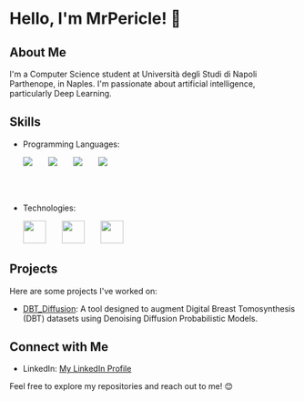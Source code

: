 # Hello, I'm MrPericle! 👋

## About Me

I'm a Computer Science student at Università degli Studi di Napoli Parthenope, in Naples. I'm passionate about artificial intelligence, particularly Deep Learning.


## Skills

- Programming Languages:

  <img src="https://upload.wikimedia.org/wikipedia/commons/thumb/1/19/C_Logo.png/40px-C_Logo.png" />&emsp;&emsp;<img src="https://upload.wikimedia.org/wikipedia/commons/thumb/1/18/ISO_C%2B%2B_Logo.svg/40px-ISO_C%2B%2B_Logo.svg.png" />&emsp;&emsp;<img src="https://upload.wikimedia.org/wikipedia/en/thumb/3/30/Java_programming_language_logo.svg/40px-Java_programming_language_logo.svg.png" />&emsp;&emsp;<img src="https://upload.wikimedia.org/wikipedia/commons/thumb/c/c3/Python-logo-notext.svg/40px-Python-logo-notext.svg.png" />

</br></br>
- Technologies:

  <img src="https://pytorch.org/assets/images/pytorch-logo.png" width="40" />&emsp;&emsp;<img src="https://upload.wikimedia.org/wikipedia/commons/thumb/a/ae/Keras_logo.svg/512px-Keras_logo.svg.png" width="40" />&emsp;&emsp;<img src="https://upload.wikimedia.org/wikipedia/commons/thumb/0/05/Scikit_learn_logo_small.svg/128px-Scikit_learn_logo_small.svg.png" width="40" />



## Projects

Here are some projects I've worked on:

- [DBT_Diffusion](https://github.com/MrPericle/DBT_Diffusion): A tool designed to augment Digital Breast Tomosynthesis (DBT) datasets using Denoising Diffusion Probabilistic Models.


## Connect with Me

- LinkedIn: [My LinkedIn Profile](https://www.linkedin.com/in/lorenzo-pergamo-9658b5211/)


Feel free to explore my repositories and reach out to me! 😊

